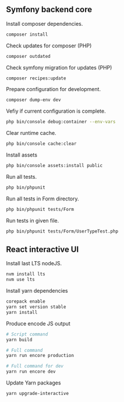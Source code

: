 ## Symfony backend core
Install composer dependencies.
```bash
composer install
```

Check updates for composer (PHP)
```bash
composer outdated
```

Check symfony migration for updates (PHP)
```bash
composer recipes:update
```

Prepare configuration for development.
```bash
composer dump-env dev
```

Vefiy if current configuration is complete.
```bash
php bin/console debug:container --env-vars
```

Clear runtime cache.
```bash
php bin/console cache:clear
```

Install assets
```bash
php bin/console assets:install public
```

Run all tests.
```bash
php bin/phpunit
```

Run all tests in Form directory.
```bash
php bin/phpunit tests/Form
```

Run tests in given file.
```bash
php bin/phpunit tests/Form/UserTypeTest.php
```

## React interactive UI

Install last LTS nodeJS.
```bash
nvm install lts
nvm use lts
```

Install yarn dependencies
```bash
corepack enable
yarn set version stable
yarn install
```

Produce encode JS output
```bash
# Script command
yarn build

# Full command
yarn run encore production

# Full command for dev
yarn run encore dev
```

Update Yarn packages
```bash
yarn upgrade-interactive
```